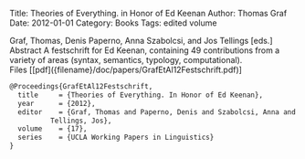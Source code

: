 Title: Theories of Everything. in Honor of Ed Keenan
Author: Thomas Graf
Date: 2012-01-01
Category: Books
Tags: edited volume

<div markdown class="authors">
Graf, Thomas, Denis Paperno, Anna Szabolcsi, and Jos Tellings [eds.]
</div>

<div markdown class="abstract">
<span id="abstract-title">Abstract</span>
A festschrift for Ed Keenan, containing 49 contributions from a variety of areas (syntax, semantics, typology, computational).
</div>

<div markdown class="files">
<span id="files-title">Files</span>
[[pdf]({filename}/doc/papers/GrafEtAl12Festschrift.pdf)]
</div>

~~~latex
@Proceedings{GrafEtAl12Festschrift,
  title		= {Theories of Everything. In Honor of Ed Keenan},
  year		= {2012},
  editor	= {Graf, Thomas and Paperno, Denis and Szabolcsi, Anna and
		  Tellings, Jos},
  volume	= {17},
  series	= {UCLA Working Papers in Linguistics}
}
~~~
